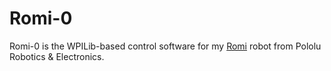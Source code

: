 # Romi-0

Romi-0 is the WPILib-based control software for my [Romi](https://www.pololu.com/product/4022) robot from Pololu Robotics & Electronics.
